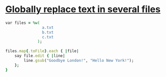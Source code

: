 [1]: http://rosettacode.org/wiki/Globally_replace_text_in_several_files

# [Globally replace text in several files][1]

```ruby
var files = %w(
                a.txt
                b.txt
                c.txt
              );
 
files.map{.toFile}.each { |file|
    say file.edit { |line|
        line.gsub("Goodbye London!", "Hello New York!");
    };
}
```